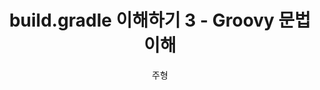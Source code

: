 ---
title: build.gradle 이해하기 3 - Groovy 문법 이해
author: 주형
tags: java, gradle, groovy, understanding-gradle
---